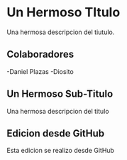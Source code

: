 # Un Hermoso TItulo
Una hermosa descripcion del tiutulo.
## Colaboradores 
-Daniel Plazas
-Diosito

## Un Hermoso Sub-Titulo
Una hermosa descripcion del titulo

## Edicion desde GitHub
Esta edicion se realizo desde GitHub
